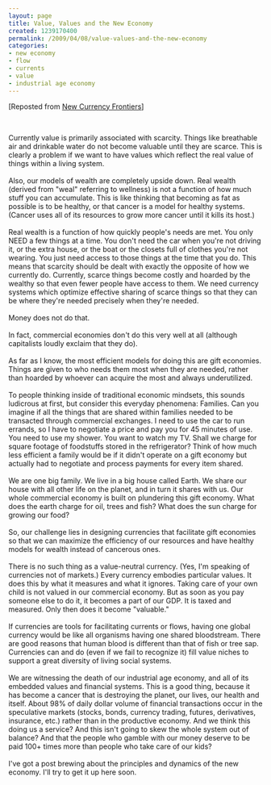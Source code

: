 ```yaml
---
layout: page
title: Value, Values and the New Economy
created: 1239170400
permalink: /2009/04/08/value-values-and-the-new-economy
categories:
- new economy
- flow
- currents
- value
- industrial age economy
---
```

<p>[Reposted from <a href="http://blog.newcurrencyfrontiers.com/search?updated-max=2009-06-28T16%3A06%3A00-07%3A00&amp;max-results=44">New Currency Frontiers</a>]</p><p>&nbsp;</p><p>Currently value is primarily associated with scarcity. Things like breathable air and drinkable water do not become valuable until they are scarce. This is clearly a problem if we want to have values which reflect the real value of things within a living system.<br>
<br>
Also, our models of wealth are completely upside down. Real wealth (derived from "weal" referring to wellness) is not a function of how much stuff you can accumulate. This is like thinking that becoming as fat as possible is to be healthy, or that cancer is a model for healthy systems. (Cancer uses all of its resources to grow more cancer until it kills its host.)<!--break--><br>
<br>
Real wealth is a function of how quickly people's needs are met. You only NEED a few things at a time. You don't need the car when you're not driving it, or the extra house, or the boat or the closets full of clothes you're not wearing. You just need access to those things at the time that you do. This means that scarcity should be dealt with exactly the opposite of how we currently do. Currently, scarce things become costly and hoarded by the wealthy so that even fewer people have access to them. We need currency systems which optimize effective sharing of scarce things so that they can be where they're needed precisely when they're needed.<br>
<br>
Money does not do that.<br>
<br>
In fact, commercial economies don't do this very well at all (although capitalists loudly exclaim that they do).<br>
<br>
As far as I know, the most efficient models for doing this are gift economies. Things are given to who needs them most when they are needed, rather than hoarded by whoever can acquire the most and always underutilized.<br>
<br>
To people thinking inside of traditional economic mindsets, this sounds ludicrous at first, but consider this everyday phenomena: Families. Can you imagine if all the things that are shared within families needed to be transacted through commercial exchanges. I need to use the car to run errands, so I have to negotiate a price and pay you for 45 minutes of use. You need to use my shower. You want to watch my TV. Shall we charge for square footage of foodstuffs stored in the refrigerator? Think of how much less efficient a family would be if it didn't operate on a gift economy but actually had to negotiate and process payments for every item shared.<br>
<br>
We are one big family. We live in a big house called Earth. We share our house with all other life on the planet, and in turn it shares with us. Our whole commercial economy is built on plundering this gift economy. What does the earth charge for oil, trees and fish? What does the sun charge for growing our food?<br>
<br>
So, our challenge lies in designing currencies that facilitate gift economies so that we can maximize the efficiency of our resources and have healthy models for wealth instead of cancerous ones.<br>
<br>
There is no such thing as a value-neutral currency. (Yes, I'm speaking of currencies not of markets.) Every currency embodies particular values. It does this by what it measures and what it ignores. Taking care of your own child is not valued in our commercial economy. But as soon as you pay someone else to do it, it becomes a part of our GDP. It is taxed and measured. Only then does it become "valuable."<br>
<br>
If currencies are tools for facilitating currents or flows, having one global currency would be like all organisms having one shared bloodstream. There are good reasons that human blood is different than that of fish or tree sap. Currencies can and do (even if we fail to recognize it) fill value niches to support a great diversity of living social systems.<br>
<br>
We are witnessing the death of our industrial age economy, and all of its embedded values and financial systems. This is a good thing, because it has become a cancer that is destroying the planet, our lives, our health and itself. About 98% of daily dollar volume of financial transactions occur in the speculative markets (stocks, bonds, currency trading, futures, derivatives, insurance, etc.) rather than in the productive economy. And we think this doing us a service? And this isn't going to skew the whole system out of balance? And that the people who gamble with our money deserve to be paid 100+ times more than people who take care of our kids?<br>
<br>
I've got a post brewing about the principles and dynamics of the new economy. I'll try to get it up here soon.</p>
